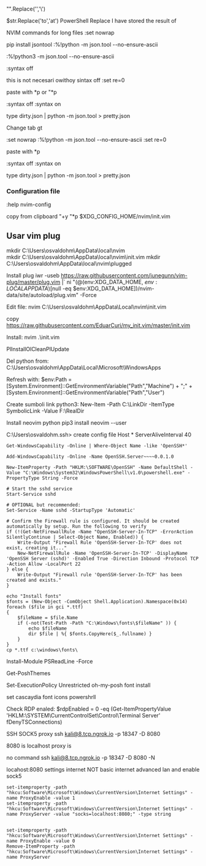 "".Replace('\','\\')

$str.Replace('to','at')
 PowerShell Replace
I have stored the result of 

NVIM commands for long files
:set nowrap

pip install jsontool :%!python -m json.tool --no-ensure-ascii

:%!python3 -m json.tool --no-ensure-ascii

:syntax off

this is not necesari owithoy sintax off :set re=0

paste with *p or "*p

:syntax off :syntax on

type dirty.json | python -m json.tool > pretty.json

Change tab
gt


:set nowrap :%!python -m json.tool --no-ensure-ascii :set re=0

paste with *p

:syntax off :syntax on

type dirty.json | python -m json.tool > pretty.json

### Configuration file

:help nvim-config


copy from clipboard
"+y
"*p
$XDG_CONFIG_HOME/nvim/init.vim


## Usar vim plug

mkdir C:\Users\osvaldohm\AppData\local\nvim\
mkdir C:\Users\osvaldohm\AppData\local\nvim\init.vim
mkdir C:\Users\osvaldohm\AppData\local\nvim\plugged

Install plug
iwr -useb https://raw.githubusercontent.com/junegunn/vim-plug/master/plug.vim |`
    ni "$(@($env:XDG_DATA_HOME, $env:LOCALAPPDATA)[$null -eq $env:XDG_DATA_HOME])/nvim-data/site/autoload/plug.vim" -Force

Edit file:
nvim C:\Users\osvaldohm\AppData\Local\nvim\init.vim

copy
https://raw.githubusercontent.com/EduarCuri/my_init.vim/master/init.vim

Install:
nvim .\init.vim

PlInstallOlCleanPlUpdate


Del python from:
C:\Users\osvaldohm\AppData\Local\Microsoft\WindowsApps

Refresh with:
$env:Path = [System.Environment]::GetEnvironmentVariable("Path","Machine") + ";" + [System.Environment]::GetEnvironmentVariable("Path","User")

Create sumboli link python3:
New-Item -Path C:\LinkDir -ItemType SymbolicLink -Value F:\RealDir

Install neovim python
pip3 install neovim --user





C:\Users\osvaldohm\.ssh>
create config file
Host *
    ServerAliveInterval 40



``` 
Get-WindowsCapability -Online | Where-Object Name -like 'OpenSSH*'
```

``` 
Add-WindowsCapability -Online -Name OpenSSH.Server~~~~0.0.1.0
``` 

``` 
New-ItemProperty -Path "HKLM:\SOFTWARE\OpenSSH" -Name DefaultShell -Value "C:\Windows\System32\WindowsPowerShell\v1.0\powershell.exe" -PropertyType String -Force
```

```
# Start the sshd service
Start-Service sshd

# OPTIONAL but recommended:
Set-Service -Name sshd -StartupType 'Automatic'

# Confirm the Firewall rule is configured. It should be created automatically by setup. Run the following to verify
if (!(Get-NetFirewallRule -Name "OpenSSH-Server-In-TCP" -ErrorAction SilentlyContinue | Select-Object Name, Enabled)) {
    Write-Output "Firewall Rule 'OpenSSH-Server-In-TCP' does not exist, creating it..."
    New-NetFirewallRule -Name 'OpenSSH-Server-In-TCP' -DisplayName 'OpenSSH Server (sshd)' -Enabled True -Direction Inbound -Protocol TCP -Action Allow -LocalPort 22
} else {
    Write-Output "Firewall rule 'OpenSSH-Server-In-TCP' has been created and exists."
}
```








```
echo "Install fonts"
$fonts = (New-Object -ComObject Shell.Application).Namespace(0x14)
foreach ($file in gci *.ttf)
{
    $fileName = $file.Name
    if (-not(Test-Path -Path "C:\Windows\fonts\$fileName" )) {
        echo $fileName
        dir $file | %{ $fonts.CopyHere($_.fullname) }
    }
}
cp *.ttf c:\windows\fonts\
```




Install-Module PSReadLine -Force



Get-PoshThemes

Set-ExecutionPolicy Unrestricted
oh-my-posh font install



set cascaydia font icons powershrll




Check RDP enaled:
$rdpEnabled = 0 -eq (Get-ItemPropertyValue 'HKLM:\SYSTEM\CurrentControlSet\Control\Terminal Server' fDenyTSConnections)



SSH SOCK5 proxy 
ssh kali@8.tcp.ngrok.io -p 18347 -D 8080

8080 is localhost 
proxy is


no command 
 ssh kali@8.tcp.ngrok.io -p 18347 -D 8080 -N

locahost:8080 settings internet NOT basic internet 
advanced lan
and enable sock5





```
set-itemproperty -path "hkcu:Software\Microsoft\Windows\CurrentVersion\Internet Settings" -name ProxyEnable -value 1
set-itemproperty -path "hkcu:Software\Microsoft\Windows\CurrentVersion\Internet Settings" -name ProxyServer -value "socks=localhost:8080;" -type string


set-itemproperty -path "hkcu:Software\Microsoft\Windows\CurrentVersion\Internet Settings" -name ProxyEnable -value 0
Remove-ItemProperty -path "hkcu:Software\Microsoft\Windows\CurrentVersion\Internet Settings" -name ProxyServer
```

